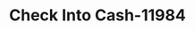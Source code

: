---
f_zip-code: 42718
f_state-code: KY
title: Check Into Cash-11984
f_phone: 270-465-9099
f_city-only: Campbellsville
f_address: 726 Campbellsville Bypass #8 Campbellsville
f_location-unique-id: '11984'
slug: check-into-cash-11984
updated-on: '2024-05-30T13:46:58.046Z'
created-on: '2024-05-30T13:36:59.803Z'
published-on: '2024-05-30T13:54:32.469Z'
f_city-state: cms/city/campbellsville-ky.md
f_company: cms/company/check-into-cash.md
f_state: cms/state/kentucky.md
layout: '[payday-loan].html'
tags: payday-loan
---